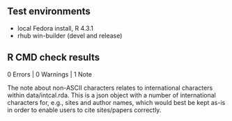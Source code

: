 ## Test environments
* local Fedora install, R 4.3.1
* rhub win-builder (devel and release)

## R CMD check results

0 Errors | 0 Warnings | 1 Note

The note about non-ASCII characters relates to international characters within data/intcal.rda. This is a json object with a number of international characters for, e.g., sites and author names, which would best be kept as-is in order to enable users to cite sites/papers correctly.
